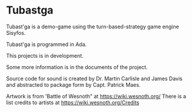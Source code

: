 

# Tubastga

Tubast'ga is a demo-game using the turn-based-strategy game engine Sisyfos.

Tubast'ga is programmed in Ada.

This projects is in development.

Some more information is in the documents of the project.

Source code for sound is created by Dr. Martin Carlisle and James Davis
and abstracted to package form by Capt. Patrick Maes.

Artwork is from 'Battle of Wesnoth" at https://wiki.wesnoth.org/
There is a list credits to artists at https://wiki.wesnoth.org/Credits